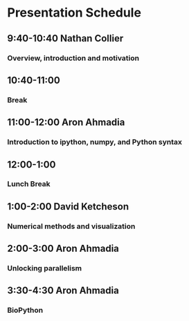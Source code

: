 # Presentation Schedule

## 9:40-10:40  Nathan Collier
### Overview, introduction and motivation 

## 10:40-11:00
### Break

## 11:00-12:00 Aron Ahmadia
### Introduction to ipython, numpy, and Python syntax 

## 12:00-1:00
### Lunch Break

## 1:00-2:00 David Ketcheson
### Numerical methods and visualization 

## 2:00-3:00 Aron Ahmadia
### Unlocking parallelism

## 3:30-4:30 Aron Ahmadia
### BioPython
